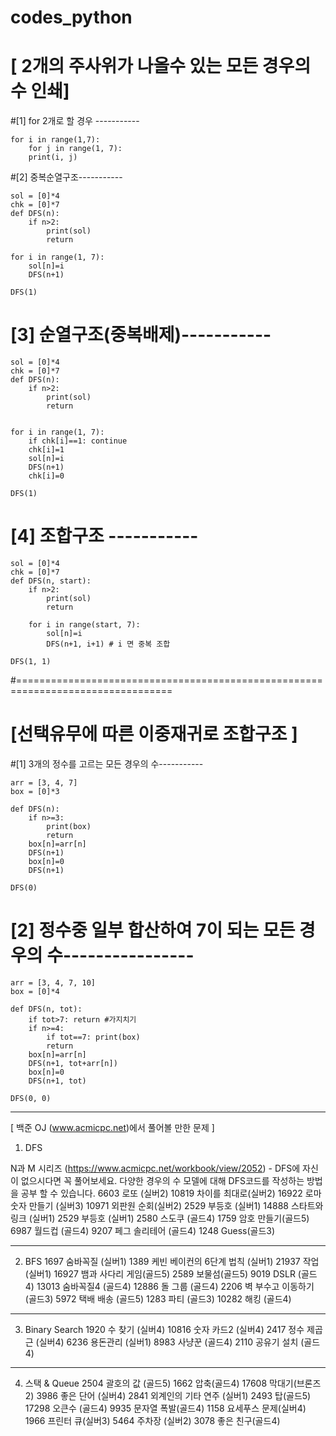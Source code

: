 # codes_python


# [ 2개의 주사위가 나올수 있는 모든 경우의 수 인쇄]

#[1] for 2개로 할 경우 -----------

```
for i in range(1,7):
    for j in range(1, 7):
    print(i, j)
```

#[2] 중복순열구조-----------
```
sol = [0]*4
chk = [0]*7
def DFS(n):
    if n>2:
        print(sol)
        return

for i in range(1, 7):
    sol[n]=i
    DFS(n+1)

DFS(1)
```

# [3] 순열구조(중복배제)-----------

```
sol = [0]*4
chk = [0]*7
def DFS(n):
    if n>2:
        print(sol)
        return


for i in range(1, 7):
    if chk[i]==1: continue
    chk[i]=1
    sol[n]=i
    DFS(n+1)
    chk[i]=0

DFS(1)
```

# [4] 조합구조 -----------

```
sol = [0]*4
chk = [0]*7
def DFS(n, start):
    if n>2:
        print(sol)
        return

    for i in range(start, 7):
        sol[n]=i
        DFS(n+1, i+1) # i 면 중복 조합

DFS(1, 1)
```

#=================================================================================
# [선택유무에 따른 이중재귀로 조합구조 ]
#[1] 3개의 정수를 고르는 모든 경우의 수-----------

```
arr = [3, 4, 7]
box = [0]*3

def DFS(n):
    if n>=3:
        print(box)
        return
    box[n]=arr[n]
    DFS(n+1)
    box[n]=0
    DFS(n+1)

DFS(0)    
```


# [2] 정수중 일부 합산하여 7이 되는 모든 경우의 수----------------

```
arr = [3, 4, 7, 10]
box = [0]*4

def DFS(n, tot):
    if tot>7: return #가지치기
    if n>=4:
        if tot==7: print(box)
        return
    box[n]=arr[n]
    DFS(n+1, tot+arr[n])
    box[n]=0
    DFS(n+1, tot)

DFS(0, 0) 

```
------------------------------------------------------------------------------------------------------------
[ 백준 OJ (www.acmicpc.net)에서 풀어볼 만한 문제 ] 

1. DFS

N과 M 시리즈 (https://www.acmicpc.net/workbook/view/2052) - DFS에 자신이 없으시다면 꼭 풀어보세요. 다양한 경우의 수 모델에 대해 DFS코드를 작성하는 방법을 공부 할 수 있습니다. 
6603 로또 (실버2)
10819 차이를 최대로(실버2)
16922 로마 숫자 만들기 (실버3)
10971 외판원 순회(실버2)
2529 부등호 (실버1)
14888 스타트와 링크 (실버1)
2529 부등호 (실버1)
2580 스도쿠 (골드4)
1759 암호 만들기(골드5)
6987 월드컵 (골드4)
9207 페그 솔리테어 (골드4)
1248 Guess(골드3)

------------------------------------------------------------------------------------------------------------
2. BFS
1697 숨바꼭질 (실버1)
1389 케빈 베이컨의 6단계 법칙 (실버1)
21937 작업 (실버1)
16927 뱀과 사다리 게임(골드5)
2589 보물섬(골드5)
9019 DSLR (골드4)
13013 숨바꼭질4 (골드4)
12886 돌 그룹 (골드4)
2206 벽 부수고 이동하기 (골드3)
5972 택배 배송 (골드5)
1283 파티 (골드3)
10282 해킹 (골드4)

------------------------------------------------------------------------------------------------------------
3. Binary Search
1920 수 찾기 (실버4)
10816 숫자 카드2 (실버4)
2417 정수 제곱근 (실버4)
6236 용돈관리 (실버1)
8983 사냥꾼 (골드4)
2110 공유기 설치 (골드4)

------------------------------------------------------------------------------------------------------------
4. 스택 & Queue
2504 괄호의 값 (골드5)
1662 압축(골드4)
17608 막대기(브론즈2)
3986 좋은 단어 (실버4)
2841 외계인의 기타 연주 (실버1)
2493 탑(골드5)
17298 오큰수 (골드4)
9935 문자열 폭발(골드4)
1158 요세푸스 문제(실버4)
1966 프린터 큐(실버3)
5464 주차장 (실버2)
3078 좋은 친구(골드4)

